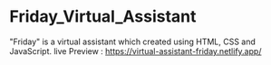 # Friday_Virtual_Assistant
"Friday" is a virtual assistant which created using HTML, CSS and JavaScript.
live Preview : <a href="https://virtual-assistant-friday.netlify.app/">https://virtual-assistant-friday.netlify.app/<a/>
